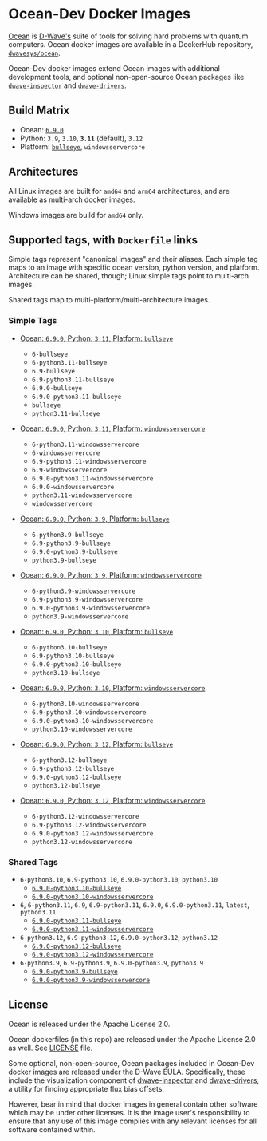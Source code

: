# Ocean-Dev Docker Images

[Ocean](https://docs.ocean.dwavesys.com/en/stable) is
[D-Wave's](https://www.dwavesys.com) suite of tools for solving hard problems
with quantum computers. Ocean docker images are available in a DockerHub
repository, [`dwavesys/ocean`](https://hub.docker.com/r/dwavesys/ocean).

Ocean-Dev docker images extend Ocean images with additional development tools,
and optional non-open-source Ocean packages like
[`dwave-inspector`](https://github.com/dwavesystems/dwave-inspector) and
[`dwave-drivers`](https://github.com/dwavesystems/dwave-drivers).


## Build Matrix

- Ocean: [`6.9.0`](https://github.com/dwavesystems/dwave-ocean-sdk/releases/6.9.0)
- Python: `3.9`, `3.10`, **`3.11`** (default), `3.12`
- Platform: [`bullseye`](https://wiki.debian.org/DebianBullseye), `windowsservercore`


## Architectures

All Linux images are built for `amd64` and `arm64` architectures, and are available
as multi-arch docker images.

Windows images are build for `amd64` only.


## Supported tags, with `Dockerfile` links

Simple tags represent "canonical images" and their aliases. Each simple tag maps
to an image with specific ocean version, python version, and platform.
Architecture can be shared, though; Linux simple tags point to multi-arch images.

Shared tags map to multi-platform/multi-architecture images.


### Simple Tags

- [Ocean: `6.9.0`, Python: `3.11`, Platform: `bullseye`](https://github.com/dwavesystems/ocean-dev-docker/blob/master/dockerfiles/6/python3.11/bullseye/Dockerfile)
  - `6-bullseye`
  - `6-python3.11-bullseye`
  - `6.9-bullseye`
  - `6.9-python3.11-bullseye`
  - `6.9.0-bullseye`
  - `6.9.0-python3.11-bullseye`
  - `bullseye`
  - `python3.11-bullseye`

- [Ocean: `6.9.0`, Python: `3.11`, Platform: `windowsservercore`](https://github.com/dwavesystems/ocean-dev-docker/blob/master/dockerfiles/6/python3.11/windowsservercore/Dockerfile)
  - `6-python3.11-windowsservercore`
  - `6-windowsservercore`
  - `6.9-python3.11-windowsservercore`
  - `6.9-windowsservercore`
  - `6.9.0-python3.11-windowsservercore`
  - `6.9.0-windowsservercore`
  - `python3.11-windowsservercore`
  - `windowsservercore`

- [Ocean: `6.9.0`, Python: `3.9`, Platform: `bullseye`](https://github.com/dwavesystems/ocean-dev-docker/blob/master/dockerfiles/6/python3.9/bullseye/Dockerfile)
  - `6-python3.9-bullseye`
  - `6.9-python3.9-bullseye`
  - `6.9.0-python3.9-bullseye`
  - `python3.9-bullseye`

- [Ocean: `6.9.0`, Python: `3.9`, Platform: `windowsservercore`](https://github.com/dwavesystems/ocean-dev-docker/blob/master/dockerfiles/6/python3.9/windowsservercore/Dockerfile)
  - `6-python3.9-windowsservercore`
  - `6.9-python3.9-windowsservercore`
  - `6.9.0-python3.9-windowsservercore`
  - `python3.9-windowsservercore`

- [Ocean: `6.9.0`, Python: `3.10`, Platform: `bullseye`](https://github.com/dwavesystems/ocean-dev-docker/blob/master/dockerfiles/6/python3.10/bullseye/Dockerfile)
  - `6-python3.10-bullseye`
  - `6.9-python3.10-bullseye`
  - `6.9.0-python3.10-bullseye`
  - `python3.10-bullseye`

- [Ocean: `6.9.0`, Python: `3.10`, Platform: `windowsservercore`](https://github.com/dwavesystems/ocean-dev-docker/blob/master/dockerfiles/6/python3.10/windowsservercore/Dockerfile)
  - `6-python3.10-windowsservercore`
  - `6.9-python3.10-windowsservercore`
  - `6.9.0-python3.10-windowsservercore`
  - `python3.10-windowsservercore`

- [Ocean: `6.9.0`, Python: `3.12`, Platform: `bullseye`](https://github.com/dwavesystems/ocean-dev-docker/blob/master/dockerfiles/6/python3.12/bullseye/Dockerfile)
  - `6-python3.12-bullseye`
  - `6.9-python3.12-bullseye`
  - `6.9.0-python3.12-bullseye`
  - `python3.12-bullseye`

- [Ocean: `6.9.0`, Python: `3.12`, Platform: `windowsservercore`](https://github.com/dwavesystems/ocean-dev-docker/blob/master/dockerfiles/6/python3.12/windowsservercore/Dockerfile)
  - `6-python3.12-windowsservercore`
  - `6.9-python3.12-windowsservercore`
  - `6.9.0-python3.12-windowsservercore`
  - `python3.12-windowsservercore`


### Shared Tags

- `6-python3.10`, `6.9-python3.10`, `6.9.0-python3.10`, `python3.10`
  - [`6.9.0-python3.10-bullseye`](https://github.com/dwavesystems/ocean-dev-docker/blob/master/dockerfiles/6/python3.10/bullseye/Dockerfile)
  - [`6.9.0-python3.10-windowsservercore`](https://github.com/dwavesystems/ocean-dev-docker/blob/master/dockerfiles/6/python3.10/windowsservercore/Dockerfile)
- `6`, `6-python3.11`, `6.9`, `6.9-python3.11`, `6.9.0`, `6.9.0-python3.11`, `latest`, `python3.11`
  - [`6.9.0-python3.11-bullseye`](https://github.com/dwavesystems/ocean-dev-docker/blob/master/dockerfiles/6/python3.11/bullseye/Dockerfile)
  - [`6.9.0-python3.11-windowsservercore`](https://github.com/dwavesystems/ocean-dev-docker/blob/master/dockerfiles/6/python3.11/windowsservercore/Dockerfile)
- `6-python3.12`, `6.9-python3.12`, `6.9.0-python3.12`, `python3.12`
  - [`6.9.0-python3.12-bullseye`](https://github.com/dwavesystems/ocean-dev-docker/blob/master/dockerfiles/6/python3.12/bullseye/Dockerfile)
  - [`6.9.0-python3.12-windowsservercore`](https://github.com/dwavesystems/ocean-dev-docker/blob/master/dockerfiles/6/python3.12/windowsservercore/Dockerfile)
- `6-python3.9`, `6.9-python3.9`, `6.9.0-python3.9`, `python3.9`
  - [`6.9.0-python3.9-bullseye`](https://github.com/dwavesystems/ocean-dev-docker/blob/master/dockerfiles/6/python3.9/bullseye/Dockerfile)
  - [`6.9.0-python3.9-windowsservercore`](https://github.com/dwavesystems/ocean-dev-docker/blob/master/dockerfiles/6/python3.9/windowsservercore/Dockerfile)


## License

Ocean is released under the Apache License 2.0.

Ocean dockerfiles (in this repo) are released under the Apache License 2.0 as well.
See [LICENSE](./LICENSE) file.

Some optional, non-open-source, Ocean packages included in Ocean-Dev docker images
are released under the D-Wave EULA. Specifically, these include the visualization component
of [dwave-inspector](https://docs.ocean.dwavesys.com/en/stable/licenses/inspector.html)
and [dwave-drivers](https://docs.ocean.dwavesys.com/en/stable/licenses/drivers.html),
a utility for finding appropriate flux bias offsets.

However, bear in mind that docker images in general contain other software which
may be under other licenses. It is the image user's responsibility to ensure
that any use of this image complies with any relevant licenses for all software
contained within.
